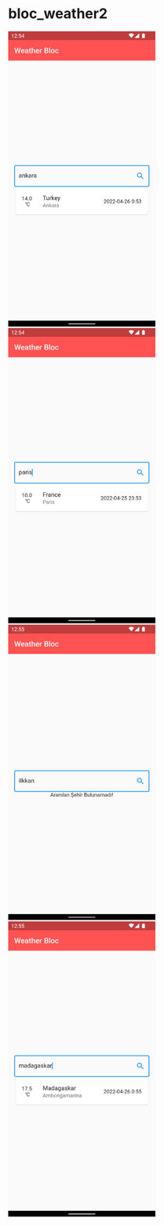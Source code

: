 # bloc_weather2


<p float="left">
 <img src="https://github.com/mertcankiyak/bloc_weather2/blob/main/Screenshot_1650923677.png" width="300" height="600" />
<img src="https://github.com/mertcankiyak/bloc_weather2/blob/main/Screenshot_1650923698.png" width="300" height="600" />
<img src="https://github.com/mertcankiyak/bloc_weather2/blob/main/Screenshot_1650923735.png" width="300" height="600" />
<img src="https://github.com/mertcankiyak/bloc_weather2/blob/main/Screenshot_1650923750.png" width="300" height="600" />
</p>
